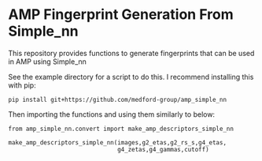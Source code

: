 # AMP Fingerprint Generation From Simple\_nn

This repository provides functions to generate fingerprints that can be used in AMP using Simple\_nn

See the example directory for a script to do this. I recommend installing this with pip:

```
pip install git+https://github.com/medford-group/amp_simple_nn
```

Then importing the functions and using them similarly to below:

```
from amp_simple_nn.convert import make_amp_descriptors_simple_nn

make_amp_descriptors_simple_nn(images,g2_etas,g2_rs_s,g4_etas,
                               g4_zetas,g4_gammas,cutoff)

```
